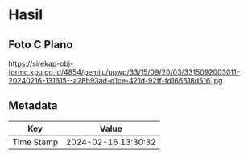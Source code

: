 # Hasil

## Foto C Plano

https://sirekap-obj-formc.kpu.go.id/4854/pemilu/ppwp/33/15/09/20/03/3315092003011-20240216-131615--a28b93ad-d1ce-421d-92ff-fd166618d516.jpg


## Metadata

| Key        | Value               |
| ---------- | ------------------- |
| Time Stamp | 2024-02-16 13:30:32 |



